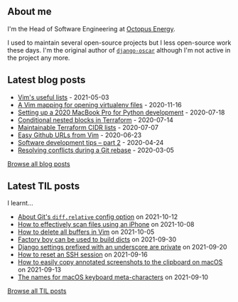## About me
I'm the Head of Software Engineering at [Octopus Energy](https://octopus.energy/).

I used to maintain several open-source projects but I less open-source work these days. I'm the original author of [`django-oscar`](https://github.com/django-oscar/django-oscar) although I'm not active in the project any more. 
## Latest blog posts
- [Vim's useful lists](https://codeinthehole.com/tips/vim-lists/) - 2021-05-03
- [A Vim mapping for opening virtualenv files](https://codeinthehole.com/tips/a-vim-mapping-for-opening-virtualenv-files/) - 2020-11-16
- [Setting up a 2020 MacBook Pro for Python development](https://codeinthehole.com/guides/settings-up-a-2020-macbook-for-python-development/) - 2020-07-18
- [Conditional nested blocks in Terraform](https://codeinthehole.com/tips/conditional-nested-blocks-in-terraform/) - 2020-07-14
- [Maintainable Terraform CIDR lists](https://codeinthehole.com/tips/terraform-cidrs/) - 2020-07-07
- [Easy Github URLs from Vim](https://codeinthehole.com/tips/easy-github-urls-from-vim/) - 2020-06-23
- [Software development tips – part 2](https://codeinthehole.com/tips/software-development-tips-part2/) - 2020-04-24
- [Resolving conflicts during a Git rebase](https://codeinthehole.com/guides/resolving-conflicts-during-a-git-rebase/) - 2020-03-05

[Browse all blog posts](https://codeinthehole.com/writing/)
## Latest TIL posts
I learnt...
- [About Git's `diff.relative` config option](https://til.codeinthehole.com/posts/about-gits-diffrelative-config-option/) on 2021-10-12
- [How to effectively scan files using an iPhone](https://til.codeinthehole.com/posts/how-to-effectively-scan-files-using-an-iphone/) on 2021-10-08
- [How to delete all buffers in Vim](https://til.codeinthehole.com/posts/how-to-delete-all-buffers-in-vim/) on 2021-10-05
- [Factory boy can be used to build dicts](https://til.codeinthehole.com/posts/factory-boy-can-be-used-to-build-dicts/) on 2021-09-30
- [Django settings prefixed with an underscore are private](https://til.codeinthehole.com/posts/django-settings-prefixed-with-an-underscore-are-private/) on 2021-09-20
- [How to reset an SSH session](https://til.codeinthehole.com/posts/how-to-reset-an-ssh-session/) on 2021-09-16
- [How to easily copy annotated screenshots to the clipboard on macOS](https://til.codeinthehole.com/posts/how-to-easily-copy-annotated-screenshots-to-the-clipboard-on-macos/) on 2021-09-13
- [The names for macOS keyboard meta-characters](https://til.codeinthehole.com/posts/the-names-for-macos-keyboard-metacharacters/) on 2021-09-10

[Browse all TIL posts](https://til.codeinthehole.com)
